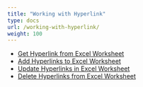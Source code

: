 ```yaml
---
title: "Working with Hyperlink"
type: docs
url: /working-with-hyperlink/
weight: 100
---
```


- [Get Hyperlink from Excel Worksheet](/cells/get-hyperlink-from-excel-worksheet/)
- [Add Hyperlinks to Excel Worksheet](/cells/add-hyperlinks-to-excel-worksheet/)
- [Update Hyperlinks in Excel Worksheet](/cells/update-hyperlinks-in-excel-worksheet/)
- [Delete Hyperlinks from Excel Worksheet](/cells/delete-hyperlinks-from-excel-worksheet/)
